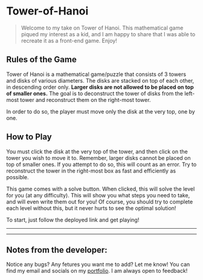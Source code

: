 # Tower-of-Hanoi
> Welcome to my take on Tower of Hanoi. This mathematical game piqued my interest as a kid, and I am happy to share that I was able to recreate it as a front-end game. Enjoy!

## Rules of the Game
Tower of Hanoi is a mathematical game/puzzle that consists of 3 towers and disks of various diameters. The disks are stacked on top of each other, in descending order only. **Larger disks are not allowed to be placed on top of smaller ones.** The goal is to deconstruct the tower of disks from the left-most tower and reconstruct them on the right-most tower.

In order to do so, the player must move only the disk at the very top, one by one.

## How to Play
You must click the disk at the very top of the tower, and then click on the tower you wish to move it to. Remember, larger disks cannot be placed on top of smaller ones. If you attempt to do so, this will count as an error. Try to reconstruct the tower in the right-most box as fast and efficiently as possible. 

This game comes with a solve button. When clicked, this will solve the level for you (at any difficulty). This will show you what steps you need to take, and will even write them out for you! Of course, you should try to complete each level without this, but it never hurts to see the optimal solution!

To start, just follow the deployed link and get playing!

---

---
## Notes from the developer:
Notice any bugs? Any fetures you want me to add? Let me know! You can find my email and socials on my [portfolio](https://jsots.github.io/). I am always open to feedback! 